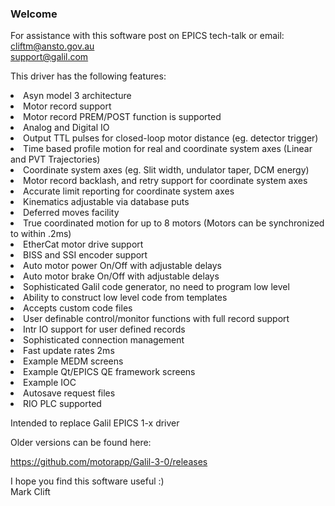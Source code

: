 ### Welcome

For assistance with this software post on EPICS tech-talk or email:  
cliftm@ansto.gov.au   
support@galil.com   

This driver has the following features:  

<li>Asyn model 3 architecture</li>
<li>Motor record support</li>
<li>Motor record PREM/POST function is supported</li>
<li>Analog and Digital IO</li>
<li>Output TTL pulses for closed-loop motor distance (eg. detector trigger)</li>
<li>Time based profile motion for real and coordinate system axes (Linear and PVT Trajectories)</li>
<li>Coordinate system axes (eg. Slit width, undulator taper, DCM energy)</li>
<li>Motor record backlash, and retry support for coordinate system axes</li>
<li>Accurate limit reporting for coordinate system axes</li>
<li>Kinematics adjustable via database puts</li>
<li>Deferred moves facility</li>
<li>True coordinated motion for up to 8 motors (Motors can be synchronized to within .2ms)</li>
<li>EtherCat motor drive support</li>
<li>BISS and SSI encoder support</li>
<li>Auto motor power On/Off with adjustable delays</li>
<li>Auto motor brake On/Off with adjustable delays</li>
<li>Sophisticated Galil code generator, no need to program low level</li>
<li>Ability to construct low level code from templates</li>
<li>Accepts custom code files</li>
<li>User definable control/monitor functions with full record support</li>
<li>Intr IO support for user defined records</li>
<li>Sophisticated connection management</li>
<li>Fast update rates 2ms</li>
<li>Example MEDM screens</li>
<li>Example Qt/EPICS QE framework screens</li>
<li>Example IOC</li>
<li>Autosave request files</li>
<li>RIO PLC supported</li>   

Intended to replace Galil EPICS 1-x driver

Older versions can be found here:   

https://github.com/motorapp/Galil-3-0/releases   

I hope you find this software useful :)  
Mark Clift   
